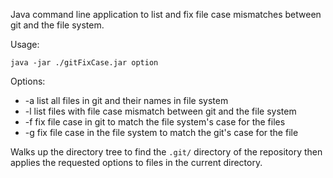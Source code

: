 Java command line application to list and fix file case mismatches between git and the file system.

Usage:

    java -jar ./gitFixCase.jar option

Options:
* -a list all files in git and their names in file system
* -l list files with file case mismatch between git and the file system
* -f fix file case in git to match the file system's case for the files
* -g fix file case in the file system to match the git's case for the file

Walks up the directory tree to find the `.git/` directory of the repository then applies the
requested options to files in the current directory.


